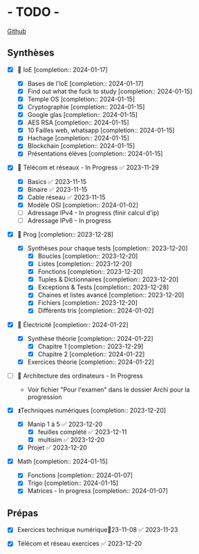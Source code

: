 	
# - TODO -

[Github](https://github.com/Adnyx/obsidian-remote)
## Synthèses

- [x] 🔼 IoE  [completion:: 2024-01-17]
	- [x] Bases de l'IoE  [completion:: 2024-01-17]
	- [x] Find out what the fuck to study  [completion:: 2024-01-15]
	- [x] Temple OS  [completion:: 2024-01-15]
	- [x] Cryptographie  [completion:: 2024-01-15]
	- [x] Google glas  [completion:: 2024-01-15]
	- [x] AES RSA  [completion:: 2024-01-15]
	- [x] 10 Failles web, whatsapp  [completion:: 2024-01-15]
	- [x] Hachage  [completion:: 2024-01-15]
	- [x] Blockchain  [completion:: 2024-01-15]
	- [x] Présentations élèves  [completion:: 2024-01-15]

- [x] 🔼 Télécom et réseaux - In Progress ✅ 2023-11-29
	- [x] Basics ✅ 2023-11-15
	- [x] Binaire ✅ 2023-11-15
	- [x] Cable réseau ✅ 2023-11-15
	- [x] Modèle OSI  [completion:: 2024-01-02]
	- [ ] Adressage IPv4 - In progress (finir calcul d'ip)
	- [ ] Adressage IPv6 - In progress

- [x] 🔼 Prog  [completion:: 2023-12-28]
	- [x] Synthèses pour chaque tests  [completion:: 2023-12-20]
		- [x] Boucles  [completion:: 2023-12-20]
		- [x] Listes  [completion:: 2023-12-20]
		- [x] Fonctions  [completion:: 2023-12-20]
		- [x] Tuples & Dictionnaires  [completion:: 2023-12-20]
		- [x] Exceptions & Tests  [completion:: 2023-12-28]
		- [x] Chaines et listes avancé  [completion:: 2023-12-20]
		- [x] Fichiers  [completion:: 2023-12-20]
		- [x] Différents tris  [completion:: 2024-01-02]

- [x] 🔼 Électricité  [completion:: 2024-01-22]
	- [x] Synthèse théorie  [completion:: 2024-01-22]
		- [x] Chapitre 1  [completion:: 2023-12-29]
		- [x] Chapitre 2  [completion:: 2024-01-22]
	- [x] Exercices théorie  [completion:: 2024-01-22]

- [ ] 🔼 Architecture des ordinateurs - In Progress
	- Voir fichier "Pour l'examen" dans le dossier Archi pour la progression

- [x] ⏫Techniques numériques  [completion:: 2023-12-20]
	- [x] Manip 1 à 5 ✅ 2023-12-20
		- [x] feuilles complété ✅ 2023-12-11
		- [x] multisim ✅ 2023-12-20
	- [x] Projet ✅ 2023-12-20

- [x] Math  [completion:: 2024-01-15]
	- [x] Fonctions  [completion:: 2024-01-07]
	- [x] Trigo  [completion:: 2024-01-15]
	- [x] Matrices - In progress  [completion:: 2024-01-07]

## Prépas
- [x] Exercices technique numérique📅23-11-08 ✅ 2023-11-23
- [x] Télécom et réseau exercices ✅ 2023-12-20


